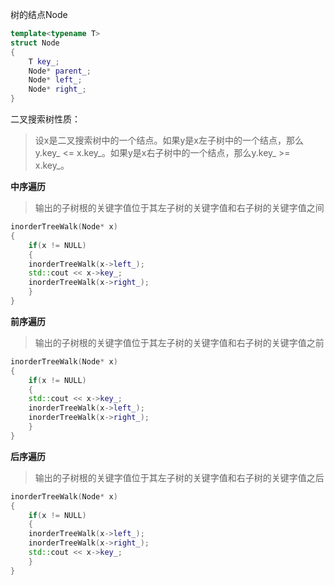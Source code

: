 树的结点Node
```cpp
template<typename T>
struct Node
{
    T key_;
    Node* parent_;
    Node* left_;
    Node* right_;
}
```

二叉搜索树性质：
>设x是二叉搜索树中的一个结点。如果y是x左子树中的一个结点，那么y.key_ <= x.key_。如果y是x右子树中的一个结点，那么y.key_ >= x.key_。

**中序遍历**
>输出的子树根的关键字值位于其左子树的关键字值和右子树的关键字值之间
```cpp
inorderTreeWalk(Node* x)
{
    if(x != NULL)
    {
	inorderTreeWalk(x->left_);
	std::cout << x->key_;
	inorderTreeWalk(x->right_);
    }
}
```
**前序遍历**
>输出的子树根的关键字值位于其左子树的关键字值和右子树的关键字值之前
```cpp
inorderTreeWalk(Node* x)
{
    if(x != NULL)
    {
	std::cout << x->key_;
	inorderTreeWalk(x->left_);
	inorderTreeWalk(x->right_);
    }
}
```
**后序遍历**
>输出的子树根的关键字值位于其左子树的关键字值和右子树的关键字值之后
```cpp
inorderTreeWalk(Node* x)
{
    if(x != NULL)
    {
	inorderTreeWalk(x->left_);
	inorderTreeWalk(x->right_);
	std::cout << x->key_;
    }
}
```